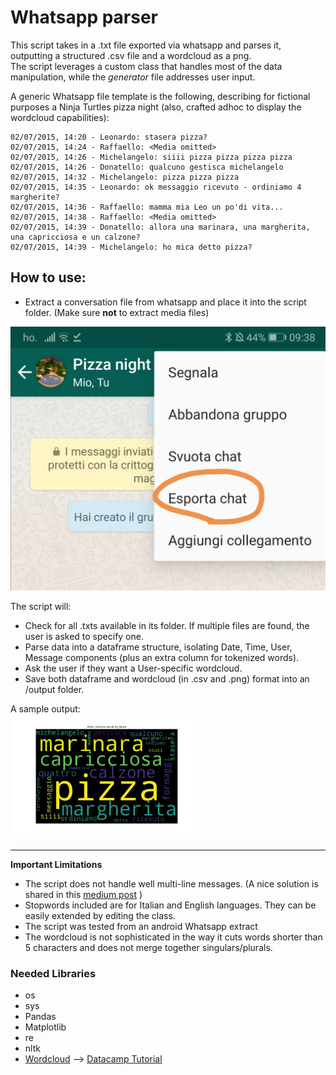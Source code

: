 # Whatsapp parser
This script takes in a .txt file exported via whatsapp and parses it, outputting a structured .csv file and a wordcloud as a png.  
The script leverages a custom class that handles most of the data manipulation, while the *generator* file addresses user input.  

A generic Whatsapp file template is the following, describing for fictional purposes a Ninja Turtles pizza night (also, crafted adhoc to display the wordcloud capabilities):
    
    02/07/2015, 14:20 - Leonardo: stasera pizza?
    02/07/2015, 14:24 - Raffaello: <Media omitted>
    02/07/2015, 14:26 - Michelangelo: siiii pizza pizza pizza pizza
    02/07/2015, 14:26 - Donatello: qualcuno gestisca michelangelo
    02/07/2015, 14:32 - Michelangelo: pizza pizza pizza
    02/07/2015, 14:35 - Leonardo: ok messaggio ricevuto - ordiniamo 4 margherite?
    02/07/2015, 14:36 - Raffaello: mamma mia Leo un po'di vita...
    02/07/2015, 14:38 - Raffaello: <Media omitted>
    02/07/2015, 14:39 - Donatello: allora una marinara, una margherita, una capricciosa e un calzone?
    02/07/2015, 14:39 - Michelangelo: ho mica detto pizza?

## How to use:
- Extract a conversation file from whatsapp and place it into the script folder. (Make sure **not** to extract media files)  

<img src="/imgs/ninjas.jpg" width="540">

The script will:
- Check for all .txts available in its folder. If multiple files are found, the user is asked to specify one.  
- Parse data into a dataframe structure, isolating Date, Time, User, Message components (plus an extra column for tokenized words).  
- Ask the user if they want a User-specific wordcloud.  
- Save both dataframe and wordcloud (in .csv and .png) format into an /output folder.  

A sample output:  
<img src="/output/wordcloud.jpg" width="300">


---

**Important Limitations**
- The script does not handle well multi-line messages. (A nice solution is shared in this [medium post](https://towardsdatascience.com/build-your-own-whatsapp-chat-analyzer-9590acca9014) )
- Stopwords included are for Italian and English languages. They can be easily extended by editing the class. 
- The script was tested from an android Whatsapp extract
- The wordcloud is not sophisticated in the way it cuts words shorter than 5 characters and does not merge together singulars/plurals.

### Needed Libraries
- os
- sys
- Pandas
- Matplotlib
- re
- nltk
- [Wordcloud](https://github.com/amueller/word_cloud) --> [Datacamp Tutorial](https://www.datacamp.com/community/tutorials/wordcloud-python)
